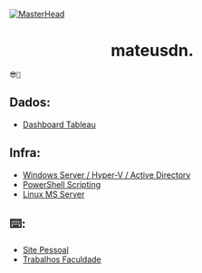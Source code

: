 [![MasterHead](https://cdnb.artstation.com/p/assets/images/images/056/226/281/original/mateus-m-cc.gif?1668735319)](https://www.artstation.com/matd2d)
<h1 align="center">mateusdn.</h1>

`😎🤙`

## Dados:
* <a href="https://github.com/mateusdn/tableau-aircraft/tree/main">Dashboard Tableau</a>

## Infra:
 * <a href="https://github.com/mateusdn/windows-server/">Windows Server / Hyper-V / Active Directory</a>
 * <a href="https://github.com/mateusdn/powershell">PowerShell Scripting</a>
 * <a href="https://github.com/mateusdn/linux-minecraft-server">Linux MS Server</a>

 ## ⌨️:
 * <a href="https://github.com/mateusdn/website?tab=readme-ov-file">Site Pessoal</a>
 * <a href="https://github.com/mateusdn/trabs-faculdade/blob/main/calc_notas.py">Trabalhos Faculdade</a>



